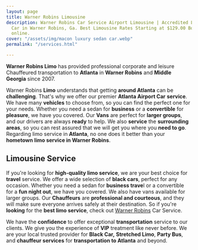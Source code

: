 ```yaml
---
layout: page
title: Warner Robins Limousine
description: Warner Robins Car Service Airport Limousine | Accredited Limo & Luxury
  Car in Warner Robins, Ga. Best Limousine Rates Starting at $129.00 Book Instantly
  online.
cover: "/assets/img/macon luxury sedan car.webp"
permalink: "/services.html"

---
```

**Warner Robins Limo** has provided professional corporate and leisure Chauffeured transportation to **Atlanta** in **Warner Robins** and **Middle Georgia** since 2007.

Warner Robins **Limo** understands that getting **around Atlanta** can be **challenging**. That's why we offer our premier **Atlanta Airport Car** **service**. We have many **vehicles** to choose from, so you can find the perfect one for your needs. Whether you need a sedan for **business** or a **convertible** for **pleasure**, we have you covered. Our **Vans** are perfect for **larger groups**, and our drivers are always **ready** to help. We also **service** the **surrounding areas**, so you can rest assured that we will get you where you **need to go**. Regarding limo service in **Atlanta**, no one does it better than your **hometown** **limo service in Warner Robins**.

## Limousine Service

If you're looking for **high-quality limo service**, we are your best choice for **travel** service. We offer a wide selection of **black cars**, perfect for any occasion. Whether you need a sedan for **business trave**l or a convertible for a **fun night out**, we have you covered. We also have vans available for larger groups. Our **Chauffeurs** are **professional and courteous**, and they will make sure everyone arrives safely at their destination. So if you're **looking** for the **best limo service**, check out [Warner Robins](https://www.grandlimousine.com/locations/atlanta-car-service/) Car Service.

We have the **confidence** to offer exceptional **transportation** service to our clients. We give you the experience of **VIP** treatment like never before. We are your local trusted provider for **Black Car,** **Stretched Limo**, **Party Bus**, and **chauffeur services** for **transportation to Atlanta** and beyond.